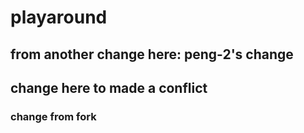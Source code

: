 # playaround
## from another change here: peng-2's change
## change here to made a conflict
### change from fork
